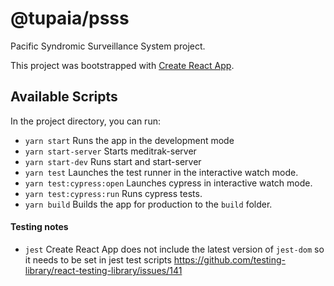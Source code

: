 # @tupaia/psss

Pacific Syndromic Surveillance System project.

This project was bootstrapped with [Create React App](https://github.com/facebook/create-react-app).

## Available Scripts

In the project directory, you can run:

- `yarn start` Runs the app in the development mode
- `yarn start-server` Starts meditrak-server
- `yarn start-dev` Runs start and start-server
- `yarn test` Launches the test runner in the interactive watch mode.
- `yarn test:cypress:open` Launches cypress in interactive watch mode.
- `yarn test:cypress:run` Runs cypress tests.
- `yarn build` Builds the app for production to the `build` folder.

#### Testing notes

- `jest` Create React App does not include the latest version of `jest-dom` so it needs to be set in jest test scripts https://github.com/testing-library/react-testing-library/issues/141
